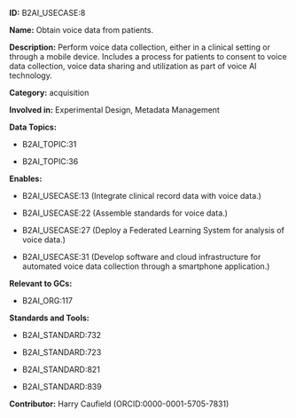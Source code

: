 **ID:** B2AI_USECASE:8

**Name:** Obtain voice data from patients.

**Description:** Perform voice data collection, either in a clinical setting or through a mobile device. Includes a process for patients to consent to voice data collection, voice data sharing and utilization as part of voice AI technology.

**Category:** acquisition

**Involved in:** Experimental Design, Metadata Management

**Data Topics:**

- B2AI_TOPIC:31

- B2AI_TOPIC:36

**Enables:**

- B2AI_USECASE:13 (Integrate clinical record data with voice data.)

- B2AI_USECASE:22 (Assemble standards for voice data.)

- B2AI_USECASE:27 (Deploy a Federated Learning System for analysis of voice data.)

- B2AI_USECASE:31 (Develop software and cloud infrastructure for automated voice data collection through a smartphone application.)

**Relevant to GCs:**

- B2AI_ORG:117

**Standards and Tools:**

- B2AI_STANDARD:732

- B2AI_STANDARD:723

- B2AI_STANDARD:821

- B2AI_STANDARD:839

**Contributor:** Harry Caufield
 (ORCID:0000-0001-5705-7831)

